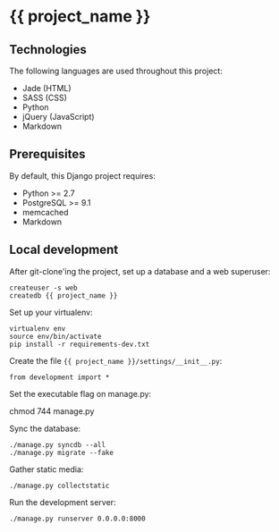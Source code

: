 # {{ project_name }}

## Technologies

The following languages are used throughout this project:
* Jade (HTML)
* SASS (CSS)
* Python
* jQuery (JavaScript)
* Markdown

## Prerequisites

By default, this Django project requires:
* Python >= 2.7
* PostgreSQL >= 9.1
* memcached
* Markdown

## Local development

After git-clone'ing the project, set up a database and a web superuser:

	createuser -s web
	createdb {{ project_name }}

Set up your virtualenv:

	virtualenv env
	source env/bin/activate
	pip install -r requirements-dev.txt

Create the file ```{{ project_name }}/settings/__init__.py```:

    from development import *
    
Set the executable flag on manage.py:

  chmod 744 manage.py
	
Sync the database:

	./manage.py syncdb --all
	./manage.py migrate --fake
	
Gather static media:
	
	./manage.py collectstatic
	
Run the development server:
	
	./manage.py runserver 0.0.0.0:8000
